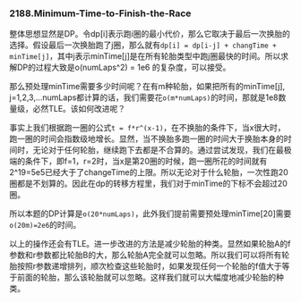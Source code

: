 ### 2188.Minimum-Time-to-Finish-the-Race

整体思想显然是DP。令dp[i]表示跑i圈的最小代价，那么它取决于最后一次换胎的选择。假设最后一次换胎跑了j圈，那么就有```dp[i] = dp[i-j] + changTime + minTime[j]```，其中j表示minTime[j]是在所有轮胎类型中跑j圈最快的时间。所以求解DP的过程大致是o(numLaps^2) = 1e6 的复杂度，可以接受。

那么预处理minTime需要多少时间呢？在有m种轮胎，如果把所有的minTime[j], j=1,2,3,...numLaps都计算的话，我们需要花```o(m*numLaps)```的时间，那就是1e8数量级，必然TLE。该如何改进呢？

事实上我们根据跑一圈的公式```t = f*r^(x-1)```，在不换胎的条件下，当x很大时，跑一圈的时间会指数级地增长。显然，当不换胎多跑一圈的时间大于换胎本身的时间时，无论对于任何轮胎，继续跑下去都是不合算的。通过尝试发现，我们在最极端的条件下，即f=1，r=2时，当x是第20圈的时候，跑一圈所花的时间就有2^19=5e5已经大于了changeTime的上限。所以无论对于什么轮胎，一次性跑20圈都是不划算的。因此在dp的转移方程里，我们对于minTime的下标不会超过20圈。

所以本题的DP计算是```o(20*numLaps)```，此外我们提前需要预处理minTime[20]需要```o(20m)=2e6```的时间。

以上的操作还会有TLE。进一步改进的方法是减少轮胎的种类。显然如果轮胎A的f参数和r参数都比轮胎B的大，那么轮胎A完全就可以忽略。所以我们可以将所有轮胎按照r参数递增排列，顺次检查这些轮胎时，如果发现任何一个轮胎的f值大于等于前面的轮胎，那么该轮胎就可以忽略。这样我们就可以大幅度地减少轮胎的种类。
